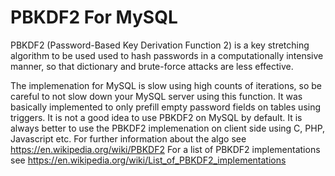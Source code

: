 # PBKDF2 For MySQL
PBKDF2 (Password-Based Key Derivation Function 2) is a key stretching algorithm to be used used to hash passwords in a computationally intensive manner, so that dictionary and brute-force attacks are less effective.

The implemenation for MySQL is slow using high counts of iterations, so be careful to not slow down your MySQL server using this function. It was basically implemented to only prefill empty password fields on tables using triggers. It is not a good idea to use PBKDF2 on MySQL by default. It is always better to use the PBKDF2 implemenation on client side using C, PHP, Javascript etc.
For further information about the algo see https://en.wikipedia.org/wiki/PBKDF2
For a list of PBKDF2 implementations see https://en.wikipedia.org/wiki/List_of_PBKDF2_implementations

